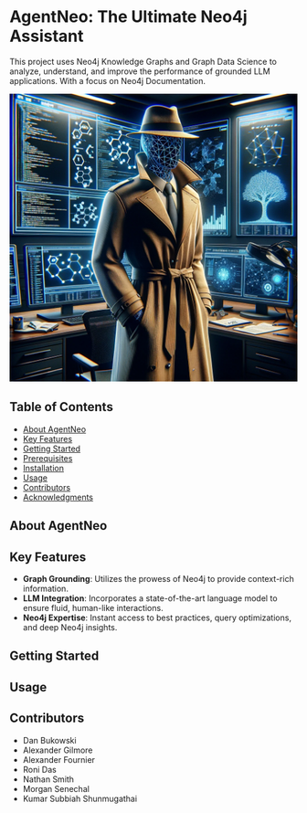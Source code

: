 # AgentNeo: The Ultimate Neo4j Assistant

This project uses Neo4j Knowledge Graphs and Graph Data Science to analyze, understand, and improve the performance of grounded LLM applications. 
With a focus on Neo4j Documentation. 

![Agent Neo](resources/agentneo.png)
## Table of Contents

- [About AgentNeo](#about-agentneo)
- [Key Features](#key-features)
- [Getting Started](#getting-started)
- [Prerequisites](#prerequisites)
- [Installation](#installation)
- [Usage](#usage)
- [Contributors](#contributors)
- [Acknowledgments](#acknowledgments)

## About AgentNeo

## Key Features

- **Graph Grounding**: Utilizes the prowess of Neo4j to provide context-rich information.
- **LLM Integration**: Incorporates a state-of-the-art language model to ensure fluid, human-like interactions.
- **Neo4j Expertise**: Instant access to best practices, query optimizations, and deep Neo4j insights.

## Getting Started


## Usage


## Contributors

- Dan Bukowski 
- Alexander Gilmore
- Alexander Fournier
- Roni Das
- Nathan Smith
- Morgan Senechal
- Kumar Subbiah Shunmugathai


